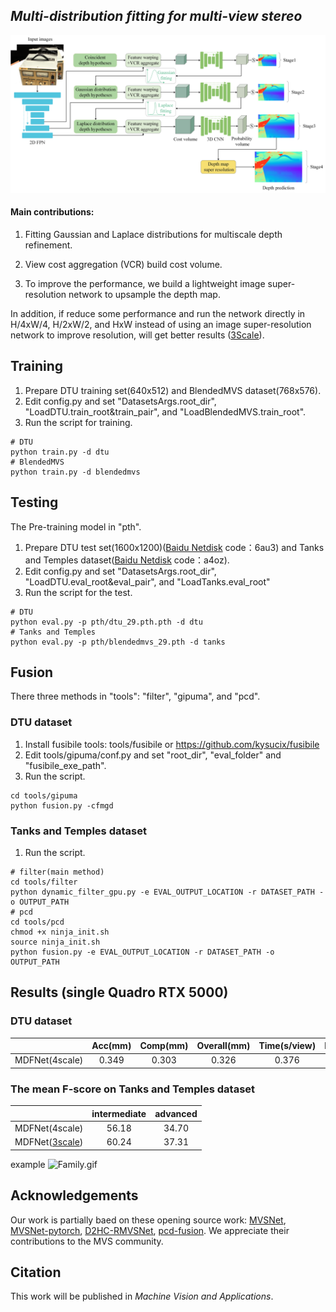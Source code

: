 ## _Multi-distribution fitting for multi-view stereo_
![network_4scales.jpg](imgs/network_4scales.jpg)

#### Main contributions: 
1. Fitting Gaussian and Laplace distributions for multiscale depth refinement.


2. View cost aggregation (VCR) build cost volume.


3. To improve the performance, we build a lightweight
image super-resolution network to upsample the depth map.

In addition, if reduce some performance and run the network directly in H/4xW/4, H/2xW/2, and HxW instead of using an image super-resolution network to improve resolution, will get better results ([3Scale](https://github.com/ZonghuaYu/MDF-Net_3Scales)).



## Training

1. Prepare DTU training set(640x512) and BlendedMVS dataset(768x576).
1. Edit config.py and set "DatasetsArgs.root_dir", "LoadDTU.train_root&train_pair", and "LoadBlendedMVS.train_root".
2. Run the script for training.

```
# DTU
python train.py -d dtu 
# BlendedMVS
python train.py -d blendedmvs
```

## Testing

The Pre-training model in "pth". 

1. Prepare DTU test set(1600x1200)([Baidu Netdisk](https://pan.baidu.com/s/15hZZ3eY2bSZnae5M079gIQ 
) code：6au3) and Tanks and Temples dataset([Baidu Netdisk](https://pan.baidu.com/s/1pAcLFXwi_FGxQUM47JjIMw 
   ) code：a4oz).
2. Edit config.py and set "DatasetsArgs.root_dir", "LoadDTU.eval_root&eval_pair", and "LoadTanks.eval_root"
3. Run the script for the test.

```
# DTU
python eval.py -p pth/dtu_29.pth.pth -d dtu
# Tanks and Temples
python eval.py -p pth/blendedmvs_29.pth -d tanks

```


## Fusion

There three methods in "tools": "filter", "gipuma", and "pcd".

### DTU dataset 

1. Install fusibile tools: tools/fusibile or https://github.com/kysucix/fusibile
2. Edit tools/gipuma/conf.py and set "root_dir", "eval_folder" and "fusibile_exe_path".
3. Run the script.

```
cd tools/gipuma
python fusion.py -cfmgd
```

### Tanks and Temples dataset

1. Run the script.

```
# filter(main method)
cd tools/filter
python dynamic_filter_gpu.py -e EVAL_OUTPUT_LOCATION -r DATASET_PATH -o OUTPUT_PATH 
# pcd
cd tools/pcd
chmod +x ninja_init.sh
source ninja_init.sh
python fusion.py -e EVAL_OUTPUT_LOCATION -r DATASET_PATH -o OUTPUT_PATH 
```

## Results (single Quadro RTX 5000)

### DTU dataset
|                       |  Acc(mm)   |  Comp(mm)  | Overall(mm) | Time(s/view) | Memory(M) |
|:---------------------:|:----------:|:----------:|:-----------:|:------------:|:----------:|
|      MDFNet(4scale)   |    0.349   |    0.303   |    0.326    |    0.376    |   4396     |

### The mean F-score on Tanks and Temples dataset
|                       | intermediate | advanced | 
|:---------------------:|:-----------:|:---------:|
|     MDFNet(4scale)    |    56.18    |    34.70  |  
|     MDFNet([3scale](https://github.com/ZonghuaYu/MDF-Net_3Scales))    |    60.24    |    37.31  |  

example
![Family.gif](imgs/Family.gif)

## Acknowledgements

Our work is partially baed on these opening source work: [MVSNet](https://github.com/YoYo000/MVSNet), [MVSNet-pytorch](https://github.com/xy-guo/MVSNet_pytorch), [D2HC-RMVSNet](https://github.com/yhw-yhw/D2HC-RMVSNet), [pcd-fusion](https://github.com/jzhangbs/pcd-fusion).
We appreciate their contributions to the MVS community.


## Citation

This work will be published in _Machine Vision and Applications_.


<!-- If you find our code or paper helps, please cite:

```
@
```
-->
